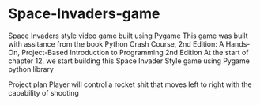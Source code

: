 # Space-Invaders-game
Space Invaders style video game built using Pygame
This game was built with assitance from the book Python Crash Course, 2nd Edition: A Hands-On, Project-Based Introduction to Programming 2nd Edition
At the start of chapter 12, we start building this Space Invader Style game using Pygame python library


Project plan
Player will control a rocket shit that moves left to right with the capability of shooting